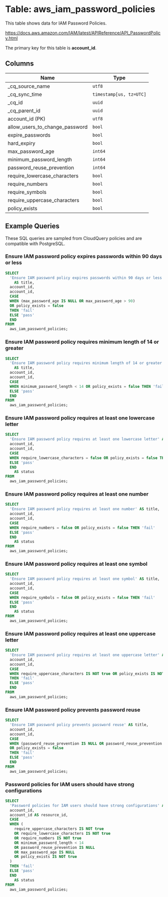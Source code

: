 # Table: aws_iam_password_policies

This table shows data for IAM Password Policies.

https://docs.aws.amazon.com/IAM/latest/APIReference/API_PasswordPolicy.html

The primary key for this table is **account_id**.

## Columns

| Name          | Type          |
| ------------- | ------------- |
|_cq_source_name|`utf8`|
|_cq_sync_time|`timestamp[us, tz=UTC]`|
|_cq_id|`uuid`|
|_cq_parent_id|`uuid`|
|account_id (PK)|`utf8`|
|allow_users_to_change_password|`bool`|
|expire_passwords|`bool`|
|hard_expiry|`bool`|
|max_password_age|`int64`|
|minimum_password_length|`int64`|
|password_reuse_prevention|`int64`|
|require_lowercase_characters|`bool`|
|require_numbers|`bool`|
|require_symbols|`bool`|
|require_uppercase_characters|`bool`|
|policy_exists|`bool`|

## Example Queries

These SQL queries are sampled from CloudQuery policies and are compatible with PostgreSQL.

### Ensure IAM password policy expires passwords within 90 days or less

```sql
SELECT
  'Ensure IAM password policy expires passwords within 90 days or less'
    AS title,
  account_id,
  account_id,
  CASE
  WHEN (max_password_age IS NULL OR max_password_age > 90)
  OR policy_exists = false
  THEN 'fail'
  ELSE 'pass'
  END
FROM
  aws_iam_password_policies;
```

### Ensure IAM password policy requires minimum length of 14 or greater

```sql
SELECT
  'Ensure IAM password policy requires minimum length of 14 or greater'
    AS title,
  account_id,
  account_id,
  CASE
  WHEN minimum_password_length < 14 OR policy_exists = false THEN 'fail'
  ELSE 'pass'
  END
FROM
  aws_iam_password_policies;
```

### Ensure IAM password policy requires at least one lowercase letter

```sql
SELECT
  'Ensure IAM password policy requires at least one lowercase letter' AS title,
  account_id,
  account_id,
  CASE
  WHEN require_lowercase_characters = false OR policy_exists = false THEN 'fail'
  ELSE 'pass'
  END
    AS status
FROM
  aws_iam_password_policies;
```

### Ensure IAM password policy requires at least one number

```sql
SELECT
  'Ensure IAM password policy requires at least one number' AS title,
  account_id,
  account_id,
  CASE
  WHEN require_numbers = false OR policy_exists = false THEN 'fail'
  ELSE 'pass'
  END
    AS status
FROM
  aws_iam_password_policies;
```

### Ensure IAM password policy requires at least one symbol

```sql
SELECT
  'Ensure IAM password policy requires at least one symbol' AS title,
  account_id,
  account_id,
  CASE
  WHEN require_symbols = false OR policy_exists = false THEN 'fail'
  ELSE 'pass'
  END
    AS status
FROM
  aws_iam_password_policies;
```

### Ensure IAM password policy requires at least one uppercase letter

```sql
SELECT
  'Ensure IAM password policy requires at least one uppercase letter' AS title,
  account_id,
  account_id,
  CASE
  WHEN require_uppercase_characters IS NOT true OR policy_exists IS NOT true
  THEN 'fail'
  ELSE 'pass'
  END
FROM
  aws_iam_password_policies;
```

### Ensure IAM password policy prevents password reuse

```sql
SELECT
  'Ensure IAM password policy prevents password reuse' AS title,
  account_id,
  account_id,
  CASE
  WHEN (password_reuse_prevention IS NULL OR password_reuse_prevention > 24)
  OR policy_exists = false
  THEN 'fail'
  ELSE 'pass'
  END
FROM
  aws_iam_password_policies;
```

### Password policies for IAM users should have strong configurations

```sql
SELECT
  'Password policies for IAM users should have strong configurations' AS title,
  account_id,
  account_id AS resource_id,
  CASE
  WHEN (
    require_uppercase_characters IS NOT true
    OR require_lowercase_characters IS NOT true
    OR require_numbers IS NOT true
    OR minimum_password_length < 14
    OR password_reuse_prevention IS NULL
    OR max_password_age IS NULL
    OR policy_exists IS NOT true
  )
  THEN 'fail'
  ELSE 'pass'
  END
    AS status
FROM
  aws_iam_password_policies;
```


